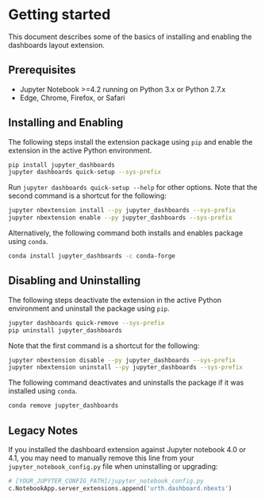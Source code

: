 # Getting started

This document describes some of the basics of installing and enabling the
dashboards layout extension.

## Prerequisites

* Jupyter Notebook >=4.2 running on Python 3.x or Python 2.7.x
* Edge, Chrome, Firefox, or Safari

## Installing and Enabling

The following steps install the extension package using `pip` and enable the
extension in the active Python environment.

```bash
pip install jupyter_dashboards
jupyter dashboards quick-setup --sys-prefix
```

Run `jupyter dashboards quick-setup --help` for other options. Note that the
second command is a shortcut for the following:

```bash
jupyter nbextension install --py jupyter_dashboards --sys-prefix
jupyter nbextension enable --py jupyter_dashboards --sys-prefix
```

Alternatively, the following command both installs and enables package using
`conda`.

```bash
conda install jupyter_dashboards -c conda-forge
```

## Disabling and Uninstalling

The following steps deactivate the extension in the active Python environment
and uninstall the package using `pip`.

```bash
jupyter dashboards quick-remove --sys-prefix
pip uninstall jupyter_dashboards
```

Note that the first command is a shortcut for the following:

```bash
jupyter nbextension disable --py jupyter_dashboards --sys-prefix
jupyter nbextension uninstall --py jupyter_dashboards --sys-prefix
```

The following command deactivates and uninstalls the package if it was 
installed using `conda`.

```bash
conda remove jupyter_dashboards
```

## Legacy Notes

If you installed the dashboard extension against Jupyter notebook 4.0 or 4.1,
you may need to manually remove this line from your
`jupyter_notebook_config.py` file when uninstalling or upgrading:

```python
# [YOUR_JUPYTER_CONFIG_PATH]/jupyter_notebook_config.py
c.NotebookApp.server_extensions.append('urth.dashboard.nbexts')
```
